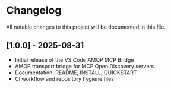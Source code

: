 # Changelog

All notable changes to this project will be documented in this file.

## [1.0.0] - 2025-08-31

- Initial release of the VS Code AMQP MCP Bridge
- AMQP transport bridge for MCP Open Discovery servers
- Documentation: README, INSTALL, QUICKSTART
- CI workflow and repository hygiene files
